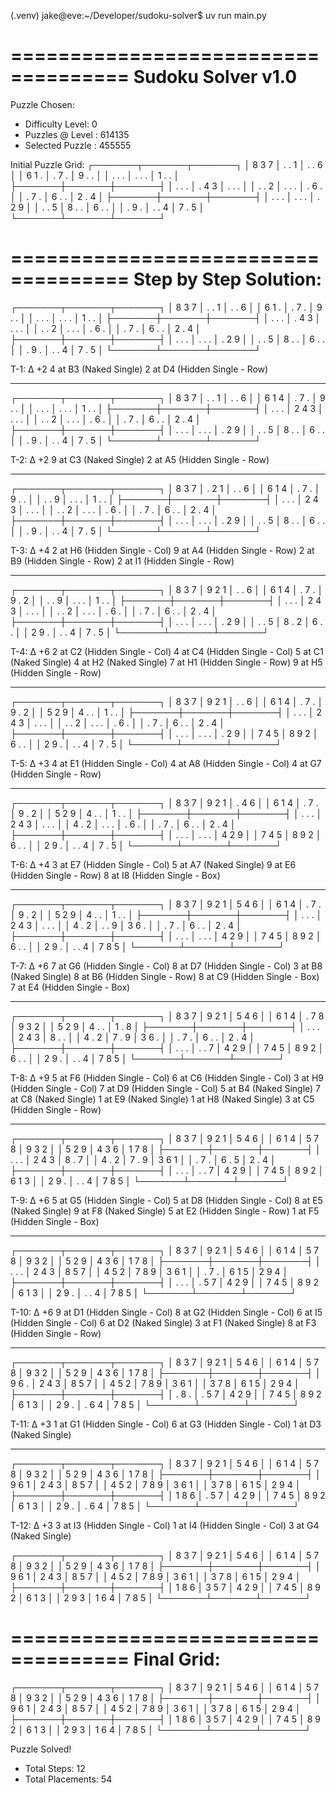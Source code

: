 (.venv) jake@eve:~/Developer/sudoku-solver$ uv run main.py

====================================
Sudoku Solver v1.0
====================================

Puzzle Chosen:
- Difficulty Level: 0
- Puzzles @ Level : 614135
- Selected Puzzle : 455555

Initial Puzzle Grid:
┌───────┬───────┬───────┐
│ 8 3 7 │ . . 1 │ . . 6 │
│ 6 1 . │ . 7 . │ 9 . . │
│ . . . │ . . . │ 1 . . │
├───────┼───────┼───────┤
│ . . . │ . 4 3 │ . . . │
│ . . 2 │ . . . │ . 6 . │
│ . 7 . │ 6 . . │ 2 . 4 │
├───────┼───────┼───────┤
│ . . . │ . . . │ . 2 9 │
│ . . 5 │ 8 . . │ 6 . . │
│ . 9 . │ . . 4 │ 7 . 5 │
└───────┴───────┴───────┘

====================================
Step by Step Solution:
====================================

┌───────┬───────┬───────┐
│ 8 3 7 │ . . 1 │ . . 6 │
│ 6 1 . │ . 7 . │ 9 . . │
│ . . . │ . . . │ 1 . . │
├───────┼───────┼───────┤
│ . . . │ . 4 3 │ . . . │
│ . . 2 │ . . . │ . 6 . │
│ . 7 . │ 6 . . │ 2 . 4 │
├───────┼───────┼───────┤
│ . . . │ . . . │ . 2 9 │
│ . . 5 │ 8 . . │ 6 . . │
│ . 9 . │ . . 4 │ 7 . 5 │
└───────┴───────┴───────┘

T-1:  Δ +2
4 at B3 (Naked Single)
2 at D4 (Hidden Single - Row)

------------------------------------

┌───────┬───────┬───────┐
│ 8 3 7 │ . . 1 │ . . 6 │
│ 6 1 4 │ . 7 . │ 9 . . │
│ . . . │ . . . │ 1 . . │
├───────┼───────┼───────┤
│ . . . │ 2 4 3 │ . . . │
│ . . 2 │ . . . │ . 6 . │
│ . 7 . │ 6 . . │ 2 . 4 │
├───────┼───────┼───────┤
│ . . . │ . . . │ . 2 9 │
│ . . 5 │ 8 . . │ 6 . . │
│ . 9 . │ . . 4 │ 7 . 5 │
└───────┴───────┴───────┘

T-2:  Δ +2
9 at C3 (Naked Single)
2 at A5 (Hidden Single - Row)

------------------------------------

┌───────┬───────┬───────┐
│ 8 3 7 │ . 2 1 │ . . 6 │
│ 6 1 4 │ . 7 . │ 9 . . │
│ . . 9 │ . . . │ 1 . . │
├───────┼───────┼───────┤
│ . . . │ 2 4 3 │ . . . │
│ . . 2 │ . . . │ . 6 . │
│ . 7 . │ 6 . . │ 2 . 4 │
├───────┼───────┼───────┤
│ . . . │ . . . │ . 2 9 │
│ . . 5 │ 8 . . │ 6 . . │
│ . 9 . │ . . 4 │ 7 . 5 │
└───────┴───────┴───────┘

T-3:  Δ +4
2 at H6 (Hidden Single - Col)
9 at A4 (Hidden Single - Row)
2 at B9 (Hidden Single - Row)
2 at I1 (Hidden Single - Row)

------------------------------------

┌───────┬───────┬───────┐
│ 8 3 7 │ 9 2 1 │ . . 6 │
│ 6 1 4 │ . 7 . │ 9 . 2 │
│ . . 9 │ . . . │ 1 . . │
├───────┼───────┼───────┤
│ . . . │ 2 4 3 │ . . . │
│ . . 2 │ . . . │ . 6 . │
│ . 7 . │ 6 . . │ 2 . 4 │
├───────┼───────┼───────┤
│ . . . │ . . . │ . 2 9 │
│ . . 5 │ 8 . 2 │ 6 . . │
│ 2 9 . │ . . 4 │ 7 . 5 │
└───────┴───────┴───────┘

T-4:  Δ +6
2 at C2 (Hidden Single - Col)
4 at C4 (Hidden Single - Col)
5 at C1 (Naked Single)
4 at H2 (Naked Single)
7 at H1 (Hidden Single - Row)
9 at H5 (Hidden Single - Row)

------------------------------------

┌───────┬───────┬───────┐
│ 8 3 7 │ 9 2 1 │ . . 6 │
│ 6 1 4 │ . 7 . │ 9 . 2 │
│ 5 2 9 │ 4 . . │ 1 . . │
├───────┼───────┼───────┤
│ . . . │ 2 4 3 │ . . . │
│ . . 2 │ . . . │ . 6 . │
│ . 7 . │ 6 . . │ 2 . 4 │
├───────┼───────┼───────┤
│ . . . │ . . . │ . 2 9 │
│ 7 4 5 │ 8 9 2 │ 6 . . │
│ 2 9 . │ . . 4 │ 7 . 5 │
└───────┴───────┴───────┘

T-5:  Δ +3
4 at E1 (Hidden Single - Col)
4 at A8 (Hidden Single - Col)
4 at G7 (Hidden Single - Row)

------------------------------------

┌───────┬───────┬───────┐
│ 8 3 7 │ 9 2 1 │ . 4 6 │
│ 6 1 4 │ . 7 . │ 9 . 2 │
│ 5 2 9 │ 4 . . │ 1 . . │
├───────┼───────┼───────┤
│ . . . │ 2 4 3 │ . . . │
│ 4 . 2 │ . . . │ . 6 . │
│ . 7 . │ 6 . . │ 2 . 4 │
├───────┼───────┼───────┤
│ . . . │ . . . │ 4 2 9 │
│ 7 4 5 │ 8 9 2 │ 6 . . │
│ 2 9 . │ . . 4 │ 7 . 5 │
└───────┴───────┴───────┘

T-6:  Δ +4
3 at E7 (Hidden Single - Col)
5 at A7 (Naked Single)
9 at E6 (Hidden Single - Row)
8 at I8 (Hidden Single - Box)

------------------------------------

┌───────┬───────┬───────┐
│ 8 3 7 │ 9 2 1 │ 5 4 6 │
│ 6 1 4 │ . 7 . │ 9 . 2 │
│ 5 2 9 │ 4 . . │ 1 . . │
├───────┼───────┼───────┤
│ . . . │ 2 4 3 │ . . . │
│ 4 . 2 │ . . 9 │ 3 6 . │
│ . 7 . │ 6 . . │ 2 . 4 │
├───────┼───────┼───────┤
│ . . . │ . . . │ 4 2 9 │
│ 7 4 5 │ 8 9 2 │ 6 . . │
│ 2 9 . │ . . 4 │ 7 8 5 │
└───────┴───────┴───────┘

T-7:  Δ +6
7 at G6 (Hidden Single - Col)
8 at D7 (Hidden Single - Col)
3 at B8 (Naked Single)
8 at B6 (Hidden Single - Row)
8 at C9 (Hidden Single - Box)
7 at E4 (Hidden Single - Box)

------------------------------------

┌───────┬───────┬───────┐
│ 8 3 7 │ 9 2 1 │ 5 4 6 │
│ 6 1 4 │ . 7 8 │ 9 3 2 │
│ 5 2 9 │ 4 . . │ 1 . 8 │
├───────┼───────┼───────┤
│ . . . │ 2 4 3 │ 8 . . │
│ 4 . 2 │ 7 . 9 │ 3 6 . │
│ . 7 . │ 6 . . │ 2 . 4 │
├───────┼───────┼───────┤
│ . . . │ . . 7 │ 4 2 9 │
│ 7 4 5 │ 8 9 2 │ 6 . . │
│ 2 9 . │ . . 4 │ 7 8 5 │
└───────┴───────┴───────┘

T-8:  Δ +9
5 at F6 (Hidden Single - Col)
6 at C6 (Hidden Single - Col)
3 at H9 (Hidden Single - Col)
7 at D9 (Hidden Single - Col)
5 at B4 (Naked Single)
7 at C8 (Naked Single)
1 at E9 (Naked Single)
1 at H8 (Naked Single)
3 at C5 (Hidden Single - Row)

------------------------------------

┌───────┬───────┬───────┐
│ 8 3 7 │ 9 2 1 │ 5 4 6 │
│ 6 1 4 │ 5 7 8 │ 9 3 2 │
│ 5 2 9 │ 4 3 6 │ 1 7 8 │
├───────┼───────┼───────┤
│ . . . │ 2 4 3 │ 8 . 7 │
│ 4 . 2 │ 7 . 9 │ 3 6 1 │
│ . 7 . │ 6 . 5 │ 2 . 4 │
├───────┼───────┼───────┤
│ . . . │ . . 7 │ 4 2 9 │
│ 7 4 5 │ 8 9 2 │ 6 1 3 │
│ 2 9 . │ . . 4 │ 7 8 5 │
└───────┴───────┴───────┘

T-9:  Δ +6
5 at G5 (Hidden Single - Col)
5 at D8 (Hidden Single - Col)
8 at E5 (Naked Single)
9 at F8 (Naked Single)
5 at E2 (Hidden Single - Row)
1 at F5 (Hidden Single - Box)

------------------------------------

┌───────┬───────┬───────┐
│ 8 3 7 │ 9 2 1 │ 5 4 6 │
│ 6 1 4 │ 5 7 8 │ 9 3 2 │
│ 5 2 9 │ 4 3 6 │ 1 7 8 │
├───────┼───────┼───────┤
│ . . . │ 2 4 3 │ 8 5 7 │
│ 4 5 2 │ 7 8 9 │ 3 6 1 │
│ . 7 . │ 6 1 5 │ 2 9 4 │
├───────┼───────┼───────┤
│ . . . │ . 5 7 │ 4 2 9 │
│ 7 4 5 │ 8 9 2 │ 6 1 3 │
│ 2 9 . │ . . 4 │ 7 8 5 │
└───────┴───────┴───────┘

T-10:  Δ +6
9 at D1 (Hidden Single - Col)
8 at G2 (Hidden Single - Col)
6 at I5 (Hidden Single - Col)
6 at D2 (Naked Single)
3 at F1 (Naked Single)
8 at F3 (Hidden Single - Row)

------------------------------------

┌───────┬───────┬───────┐
│ 8 3 7 │ 9 2 1 │ 5 4 6 │
│ 6 1 4 │ 5 7 8 │ 9 3 2 │
│ 5 2 9 │ 4 3 6 │ 1 7 8 │
├───────┼───────┼───────┤
│ 9 6 . │ 2 4 3 │ 8 5 7 │
│ 4 5 2 │ 7 8 9 │ 3 6 1 │
│ 3 7 8 │ 6 1 5 │ 2 9 4 │
├───────┼───────┼───────┤
│ . 8 . │ . 5 7 │ 4 2 9 │
│ 7 4 5 │ 8 9 2 │ 6 1 3 │
│ 2 9 . │ . 6 4 │ 7 8 5 │
└───────┴───────┴───────┘

T-11:  Δ +3
1 at G1 (Hidden Single - Col)
6 at G3 (Hidden Single - Col)
1 at D3 (Naked Single)

------------------------------------

┌───────┬───────┬───────┐
│ 8 3 7 │ 9 2 1 │ 5 4 6 │
│ 6 1 4 │ 5 7 8 │ 9 3 2 │
│ 5 2 9 │ 4 3 6 │ 1 7 8 │
├───────┼───────┼───────┤
│ 9 6 1 │ 2 4 3 │ 8 5 7 │
│ 4 5 2 │ 7 8 9 │ 3 6 1 │
│ 3 7 8 │ 6 1 5 │ 2 9 4 │
├───────┼───────┼───────┤
│ 1 8 6 │ . 5 7 │ 4 2 9 │
│ 7 4 5 │ 8 9 2 │ 6 1 3 │
│ 2 9 . │ . 6 4 │ 7 8 5 │
└───────┴───────┴───────┘

T-12:  Δ +3
3 at I3 (Hidden Single - Col)
1 at I4 (Hidden Single - Col)
3 at G4 (Naked Single)

┌───────┬───────┬───────┐
│ 8 3 7 │ 9 2 1 │ 5 4 6 │
│ 6 1 4 │ 5 7 8 │ 9 3 2 │
│ 5 2 9 │ 4 3 6 │ 1 7 8 │
├───────┼───────┼───────┤
│ 9 6 1 │ 2 4 3 │ 8 5 7 │
│ 4 5 2 │ 7 8 9 │ 3 6 1 │
│ 3 7 8 │ 6 1 5 │ 2 9 4 │
├───────┼───────┼───────┤
│ 1 8 6 │ 3 5 7 │ 4 2 9 │
│ 7 4 5 │ 8 9 2 │ 6 1 3 │
│ 2 9 3 │ 1 6 4 │ 7 8 5 │
└───────┴───────┴───────┘

====================================
Final Grid:
====================================

┌───────┬───────┬───────┐
│ 8 3 7 │ 9 2 1 │ 5 4 6 │
│ 6 1 4 │ 5 7 8 │ 9 3 2 │
│ 5 2 9 │ 4 3 6 │ 1 7 8 │
├───────┼───────┼───────┤
│ 9 6 1 │ 2 4 3 │ 8 5 7 │
│ 4 5 2 │ 7 8 9 │ 3 6 1 │
│ 3 7 8 │ 6 1 5 │ 2 9 4 │
├───────┼───────┼───────┤
│ 1 8 6 │ 3 5 7 │ 4 2 9 │
│ 7 4 5 │ 8 9 2 │ 6 1 3 │
│ 2 9 3 │ 1 6 4 │ 7 8 5 │
└───────┴───────┴───────┘

Puzzle Solved!
- Total Steps: 12
- Total Placements: 54